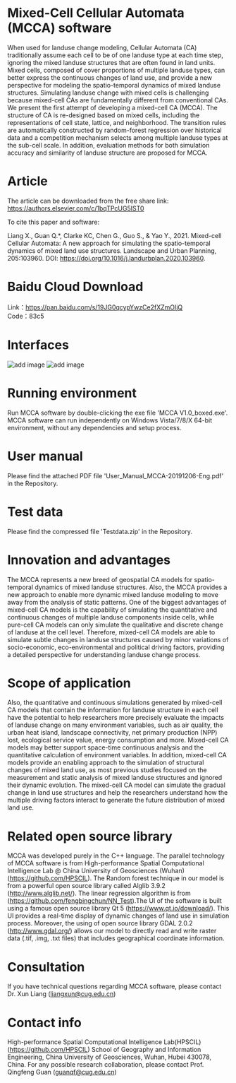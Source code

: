 # Mixed-Cell Cellular Automata (MCCA) software
   When used for landuse change modeling, Cellular Automata (CA) traditionally assume each cell to be of one landuse type at each time step, ignoring the mixed landuse structures that are often found in land units. Mixed cells, composed of cover proportions of multiple landuse types, can better express the continuous changes of land use, and provide a new perspective for modeling the spatio-temporal dynamics of mixed landuse structures. 
  Simulating landuse change with mixed cells is challenging because mixed-cell CAs are fundamentally different from conventional CAs. We present the first attempt of developing a mixed-cell CA (MCCA). The structure of CA is re-designed based on mixed cells, including the representations of cell state, lattice, and neighborhood. The transition rules are automatically constructed by random-forest regression over historical data and a competition mechanism selects among multiple landuse types at the sub-cell scale. In addition, evaluation methods for both simulation accuracy and similarity of landuse structure are proposed for MCCA. 
  
# Article
The article can be downloaded from the free share link:  
https://authors.elsevier.com/c/1bqTPcUG5IST0  

To cite this paper and software:    
  
Liang X., Guan Q.*, Clarke KC, Chen G., Guo S., & Yao Y., 2021. Mixed-cell Cellular Automata: A new approach for simulating the spatio-temporal dynamics of mixed land use structures. Landscape and Urban Planning, 205:103960. DOI: https://doi.org/10.1016/j.landurbplan.2020.103960.
 
# Baidu Cloud Download
Link：https://pan.baidu.com/s/19JG0qcypYwzCe2fXZmOIjQ  
Code：83c5 
 
# Interfaces
![add image](https://github.com/HPSCIL/Mixed_Cell_Cellullar_Automata/raw/master/pic1.png)
![add image](https://github.com/HPSCIL/Mixed_Cell_Cellullar_Automata/raw/master/pic2.png)
# Running environment
Run MCCA software by double-clicking the exe file 'MCCA V1.0_boxed.exe'. MCCA software can run independently on Windows Vista/7/8/X 64-bit environment, without any dependencies and setup process.
# User manual
Please find the attached PDF file 'User_Manual_MCCA-20191206-Eng.pdf' in the Repository.
# Test data
Please find the compressed file 'Testdata.zip' in the Repository.
# Innovation and advantages 
  The MCCA represents a new breed of geospatial CA models for spatio-temporal dynamics of mixed landuse structures. Also, the MCCA provides a new approach to enable more dynamic mixed landuse modeling to move away from the analysis of static patterns. 
One of the biggest advantages of mixed-cell CA models is the capability of simulating the quantitative and continuous changes of multiple landuse components inside cells, while pure-cell CA models can only simulate the qualitative and discrete change of landuse at the cell level. Therefore, mixed-cell CA models are able to simulate subtle changes in landuse structures caused by minor variations of socio-economic, eco-environmental and political driving factors, providing a detailed perspective for understanding landuse change process.
# Scope of application
  Also, the quantitative and continuous simulations generated by mixed-cell CA models that contain the information for landuse structure in each cell have the potential to help researchers more precisely evaluate the impacts of landuse change on many environment variables, such as air quality, the urban heat island, landscape connectivity, net primary production (NPP) lost, ecological service value, energy consumption and more. Mixed-cell CA models may better support space-time continuous analysis and the quantitative calculation of environment variables. In addition, mixed-cell CA models provide an enabling approach to the simulation of structural changes of mixed land use, as most previous studies focused on the measurement and static analysis of mixed landuse structures and ignored their dynamic evolution. The mixed-cell CA model can simulate the gradual change in land use structures and help the researchers understand how the multiple driving factors interact to generate the future distribution of mixed land use.
# Related open source library
  MCCA was developed purely in the C++ language. The parallel technology of MCCA software is from High-performance Spatial Computational Intelligence Lab @ China University of Geosciences (Wuhan) (https://github.com/HPSCIL). The Random forest technique in our model is from a powerful open source library called Alglib 3.9.2 (http://www.alglib.net/). The linear regression algorithm is from (https://github.com/fengbingchun/NN_Test).The UI of the software is built using a famous open source library Qt 5 (https://www.qt.io/download/). This UI provides a real-time display of dynamic changes of land use in simulation process. Moreover, the using of open source library GDAL 2.0.2 (http://www.gdal.org/) allows our model to directly read and write raster data (.tif, .img, .txt files) that includes geographical coordinate information. 
# Consultation 
If you have technical questions regarding MCCA software, please contact Dr. Xun Liang (liangxun@cug.edu.cn)

# Contact info
High-performance Spatial Computational Intelligence Lab(HPSCIL) (https://github.com/HPSCIL)
School of Geography and Information Engineering, China University of Geosciences, Wuhan, Hubei 430078, China.
For any possible research collaboration, please contact Prof. Qingfeng Guan (guanqf@cug.edu.cn)

